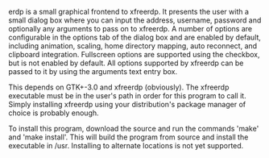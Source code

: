 erdp is a small graphical frontend to xfreerdp. It presents the user with a small dialog box where you can input the address, username, password and optionally any arguments to pass on to xfreerdp. A number of options are configurable in the options tab of the dialog box and are enabled by default, including animation, scaling, home directory mapping, auto reconnect, and clipboard integration. Fullscreen options are supported using the checkbox, but is not enabled by default. All options supported by xfreerdp can be passed to it by using the arguments text entry box.

This depends on GTK+-3.0 and xfreerdp (obviously). The xfreerdp executable must be in the user's path in order for this program to call it. Simply installing xfreerdp using your distribution's package manager of choice is probably enough.

To install this program, download the source and run the commands 'make' and 'make install'. This will build the program from source and install the executable in /usr. Installing to alternate locations is not yet supported.
